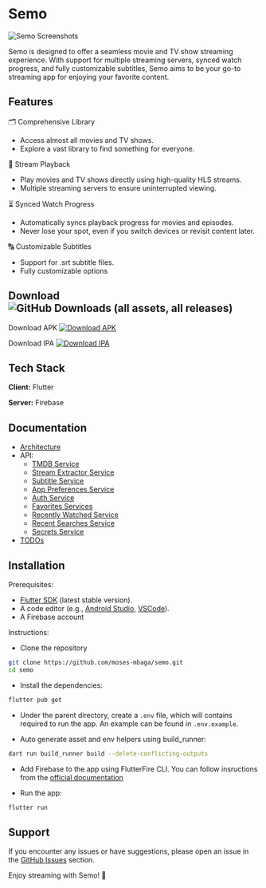# Semo

![Semo Screenshots](https://raw.githubusercontent.com/moses-mbaga/semo/d4ed0519764b78d729cc459476086928d0a2d54b/banner.png)

Semo is designed to offer a seamless movie and TV show streaming experience. With support for multiple streaming servers, synced watch progress, and fully customizable subtitles, Semo aims to be your go-to streaming app for enjoying your favorite content.

## Features

🗂 Comprehensive Library

- Access almost all movies and TV shows.
- Explore a vast library to find something for everyone.

🎥 Stream Playback

- Play movies and TV shows directly using high-quality HLS streams.
- Multiple streaming servers to ensure uninterrupted viewing.

⏳ Synced Watch Progress

- Automatically syncs playback progress for movies and episodes.
- Never lose your spot, even if you switch devices or revisit content later.

🔠 Customizable Subtitles

- Support for .srt subtitle files.
- Fully customizable options

## Download ![GitHub Downloads (all assets, all releases)](https://img.shields.io/github/downloads/moses-mbaga/semo/total?link=https%3A%2F%2Fgithub.com%2Fmoses-mbaga%2Fsemo%2Freleases)

Download APK
[![Download APK](https://custom-icon-badges.demolab.com/badge/-Download-F25278?style=for-the-badge&logo=download&logoColor=white&color=AB261D)](https://github.com/moses-mbaga/semo/releases)

Download IPA
[![Download IPA](https://custom-icon-badges.demolab.com/badge/-Download-F25278?style=for-the-badge&logo=download&logoColor=white&color=AB261D)](https://github.com/moses-mbaga/semo/releases)

## Tech Stack

**Client:** Flutter

**Server:** Firebase

## Documentation

- [Architecture](https://github.com/moses-mbaga/semo/blob/main/docs/ARCHITECTURE.md)
- API:
  - [TMDB Service](https://github.com/moses-mbaga/semo/blob/main/docs/api/TMDB.md)
  - [Stream Extractor Service](https://github.com/moses-mbaga/semo/blob/main/docs/api/STREAM_EXTRACTOR.md)
  - [Subtitle Service](https://github.com/moses-mbaga/semo/blob/main/docs/api/SUBTITLES.md)
  - [App Preferences Service](https://github.com/moses-mbaga/semo/blob/main/docs/api/APP_PREFERENCES.md)
  - [Auth Service](https://github.com/moses-mbaga/semo/blob/main/docs/api/AUTH.md)
  - [Favorites Services](https://github.com/moses-mbaga/semo/blob/main/docs/api/FAVORITES.md)
  - [Recently Watched Service](https://github.com/moses-mbaga/semo/blob/main/docs/api/RECENTLY_WATCHED.md)
  - [Recent Searches Service](https://github.com/moses-mbaga/semo/blob/main/docs/api/RECENT_SEARCHES.md)
  - [Secrets Service](https://github.com/moses-mbaga/semo/blob/main/docs/api/SECRETS.md)
- [TODOs](https://github.com/moses-mbaga/semo/blob/main/docs/TODO.md)

## Installation

Prerequisites:
- [Flutter SDK](https://flutter.dev/) (latest stable version).
- A code editor (e.g., [Android Studio](https://developer.android.com/studio), [VSCode](https://code.visualstudio.com/)).
- A Firebase account

Instructions:

- Clone the repository
```bash
git clone https://github.com/moses-mbaga/semo.git
cd semo
```

- Install the dependencies:
```bash
flutter pub get
```

- Under the parent directory, create a ```.env``` file, which will contains required to run the app. An example can be found in ```.env.example```.

- Auto generate asset and env helpers using build_runner:
```bash
dart run build_runner build --delete-conflicting-outputs
```

- Add Firebase to the app using FlutterFire CLI. You can follow insructions from the [official documentation](https://firebase.google.com/docs/flutter/setup)

- Run the app:
```bash
flutter run
```

## Support

If you encounter any issues or have suggestions, please open an issue in the [GitHub Issues](https://github.com/moses-mbaga/semo/issues) section.

Enjoy streaming with Semo! 🌟
